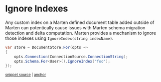 # Ignore Indexes

Any custom index on a Marten defined document table added outside of Marten can potentically cause issues with Marten schema migration detection and delta computation. Marten provides a mechanism to ignore those indexes using `IgnoreIndex(string indexName)`.

<!-- snippet: sample_IgnoreIndex -->
<a id='snippet-sample_ignoreindex'></a>
```cs
var store = DocumentStore.For(opts =>
{
    opts.Connection(ConnectionSource.ConnectionString);
    opts.Schema.For<User>().IgnoreIndex("foo");
});
```
<sup><a href='https://github.com/JasperFx/marten/blob/master/src/DocumentDbTests/Configuration/ignoring_indexes_on_document_table.cs#L27-L33' title='Snippet source file'>snippet source</a> | <a href='#snippet-sample_ignoreindex' title='Start of snippet'>anchor</a></sup>
<!-- endSnippet -->
